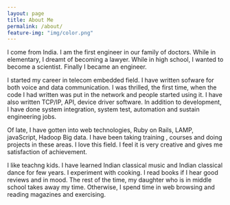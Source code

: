 ```yaml
---
layout: page
title: About Me
permalink: /about/
feature-img: "img/color.png"
---
```


I come from India. I am the first engineer in our family of doctors. While in elementary, I dreamt of becoming a lawyer. While in high school, I wanted to become a scientist. Finally I became an engineer. 

I started my career in telecom embedded field. I have written sofware for both voice and data communication. I was thrilled, the first time, when the code I had written was put in the network and people started using it. I have also written TCP/IP, API, device driver software.  In addition to development, I have done system integration, system test, automation and sustain engineering jobs.

Of late, I have gotten into web technologies,  Ruby on Rails, LAMP, javaScript, Hadoop Big data. I have been taking training , courses and doing projects in these areas. I love this field. I feel it is very creative and gives me satisfaction of achievement. 

I like teachng kids. I have learned Indian classical music and Indian classical dance for few years. I experiment with cooking. I read books if I hear good reviews and in mood. The rest of the time, my daughter who is in middle school takes away my time. Otherwise, I spend time in web browsing and reading magazines and exercising.